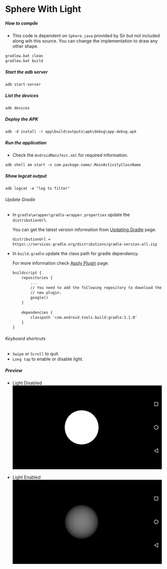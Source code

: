 # Sphere With Light

##### How to compile

-   This code is dependent on `Sphere.java` provided by Sir but not included along wih this source.
    You can change the implementation to draw any other shape.

```
gradlew.bat clean
gradlew.bat build
```

##### Start the adb server

```
adb start-server
```

##### List the devices

```
adb devices
```

##### Deploy the APK

```
adb -d install -r app\build\outputs\apk\debug\app-debug.apk
```

##### Run the application

-   Check the `AndroidManifest.xml` for required information.

```
adb shell am start -n com.package.name/.MainActivityClassName
```

##### Show logcat output

```
adb logcat -e "log to filter"
```

###### Update Gradle

-   In `gradle\wrapper\gradle-wrapper.properties` update the `distributionUrl`.

    You can get the latest version information from [Updating Gradle](https://developer.android.com/studio/releases/gradle-plugin#updating-gradle) page.

    ```
    distributionUrl = https\://services.gradle.org/distributions/gradle-version-all.zip
    ```

-   In `build.gradle` update the class path for gradle dependency.

    For more information check [Apply Plugin](https://developer.android.com/studio/build/gradle-plugin-3-0-0-migration#apply_plugin) page.

    ```
    buildscript {
        repositories {
            ...
            // You need to add the following repository to download the
            // new plugin.
            google()
        }

        dependencies {
            classpath 'com.android.tools.build:gradle:3.1.0'
        }
    }
    ```

###### Keyboard shortcuts

-   `Swipe` or `Scroll` to quit.
-   `Long tap` to enable or disable light.

##### Preview

-   Light Disabled
    ![lightDisabled][light-disabled-image]

-   Light Enabled
    ![lightEnabled][light-enabled-image]

[//]: # "Image declaration"
[light-disabled-image]: ./preview/lightDisabled.png "Light Disabled"
[light-enabled-image]: ./preview/lightEnabled.png "Light Enabled"

